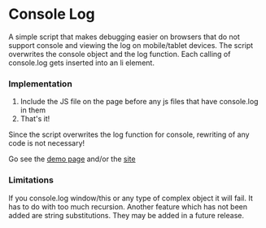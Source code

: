 Console Log
==========

A simple script that makes debugging easier on browsers that do not support console and viewing the log on mobile/tablet devices. The script overwrites the console object and the log function. Each calling of console.log gets inserted into an li element.

### Implementation

1. Include the JS file on the page before any js files that have console.log in them
2. That's it!

Since the script overwrites the log function for console, rewriting of any code is not necessary! 

Go see the [demo page](http://console.mikewgd.com/demo.html) and/or the [site](http://console.mikewgd.com)

### Limitations
If you console.log window/this or any type of complex object it will fail. It has to do with too much recursion. Another feature which has not been added are string substitutions. 
They may be added in a future release.
